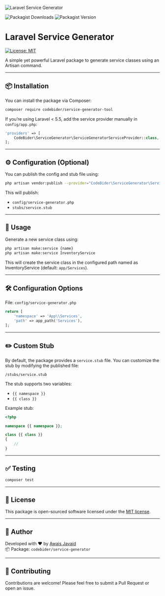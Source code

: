![Laravel Service Generator](https://banners.beyondco.de/Service%20Generator%20Tool.png?theme=dark&packageManager=composer+require&packageName=codebider%2Fservice-generator-tool&pattern=zigZag&style=style_1&description=This+can+make+a+service+in+laravel+projects.&md=1&showWatermark=1&fontSize=100px&images=https%3A%2F%2Flaravel.com%2Fimg%2Flogomark.min.svg)


![Packagist Downloads](https://img.shields.io/packagist/dt/codebider/service-generator-tool)
![Packagist Version](https://img.shields.io/packagist/v/codebider/service-generator-tool)
# Laravel Service Generator

[![License: MIT](https://img.shields.io/badge/license-MIT-blue.svg)](LICENSE)

A simple yet powerful Laravel package to generate service classes using an Artisan command.

---

## 📦 Installation

You can install the package via Composer:

```bash
composer require codebider/service-generator-tool
```

If you’re using Laravel < 5.5, add the service provider manually in `config/app.php`:

```php
'providers' => [
    CodeBider\ServiceGenerator\ServiceGeneratorServiceProvider::class,
];
```

---

## ⚙️ Configuration (Optional)

You can publish the config and stub file using:

```bash
php artisan vendor:publish --provider="CodeBider\ServiceGenerator\ServiceGeneratorServiceProvider"
```

This will publish:

- `config/service-generator.php`
- `stubs/service.stub`

---

## 🧪 Usage

Generate a new service class using:

```bash
php artisan make:service {name}
php artisan make:service InventoryService
```

This will create the service class in the configured path named as InventoryService  (default: `app/Services`).

---

## 🛠 Configuration Options

File: `config/service-generator.php`

```php
return [
    'namespace' => 'App\\Services',
    'path' => app_path('Services'),
];
```

---

## ✏️ Custom Stub

By default, the package provides a `service.stub` file. You can customize the stub by modifying the published file:

```
/stubs/service.stub
```

The stub supports two variables:

- `{{ namespace }}`
- `{{ class }}`

Example stub:

```php
<?php

namespace {{ namespace }};

class {{ class }}
{
    //
}
```

---

## ✅ Testing

```bash
composer test
```

---

## 📄 License

This package is open-sourced software licensed under the [MIT license](LICENSE).

---

## 👤 Author

Developed with ❤️ by [Awais Javaid](mailto:info.awaisjavaid@gmail.com)  
📦 Package: `codebider/service-generator`

---

## 🤝 Contributing

Contributions are welcome! Please feel free to submit a Pull Request or open an issue.
